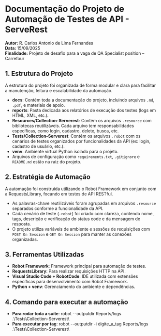 # Documentação do Projeto de Automação de Testes de API - ServeRest

**Autor:** R. Carlos Antonio de Lima Fernandes  
**Data:** 15/09/2025  
**Finalidade:** Projeto de desafio para a vaga de QA Specialist position – Carrefour 

## 1. Estrutura do Projeto

A estrutura do projeto foi organizada de forma modular e clara para facilitar a manutenção, leitura e escalabilidade da automação.

- **docs**: Contém toda a documentação do projeto, incluindo arquivos `.md`, `.pdf`, e materiais de apoio.
- **reports**: Pasta dedicada aos relatórios de execução dos testes (logs em HTML, XML, etc.).
- **Resources/Collection-Serverest**: Contém os arquivos `.resource` com bibliotecas reutilizáveis. Cada arquivo tem responsabilidades específicas, como login, cadastro, delete, busca, etc.
- **Tests/Collection-Serverest**: Contém os arquivos `.robot` com os cenários de testes organizados por funcionalidades da API (ex: login, cadastro de usuário, etc.).
- **venv**: Ambiente virtual Python isolado para o projeto.
- Arquivos de configuração como `requirements.txt`, `.gitignore` e `README.md` estão na raiz do projeto.

## 2. Estratégia de Automação

A automação foi construída utilizando o Robot Framework em conjunto com a RequestsLibrary, focando em testes de API RESTful.

- As palavras-chave reutilizáveis foram agrupadas em arquivos `.resource` separados conforme a funcionalidade da API.
- Cada cenário de teste (`.robot`) foi criado com clareza, contendo nome, tags, descrição e verificação do status code e da mensagem de resposta.
- O projeto utiliza variáveis de ambiente e sessões de requisições com `POST On Session` e `GET On Session` para manter as conexões organizadas.

## 3. Ferramentas Utilizadas

- **Robot Framework**: Framework principal para automação de testes.
- **RequestsLibrary**: Para realizar requisições HTTP na API.
- **Visual Studio Code + RobotCode**: IDE utilizada com extensões específicas para desenvolvimento com Robot Framework.
- **Python + venv**: Gerenciamento do ambiente e dependências.

## 4. Comando para executar a automação

- **Para rodar toda a suíte**: robot --outputdir Reports/logs .\Tests\Collection-Serverest\
- **Para executar por tag**: robot --outputdir -i digite_a_tag Reports/logs .\Tests\Collection-Serverest\
